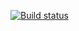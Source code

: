 [![Build status](https://ci.appveyor.com/api/projects/status/an09bsyf4rii6wcx?svg=true)](https://ci.appveyor.com/project/balrom1981/aqa-1-2)